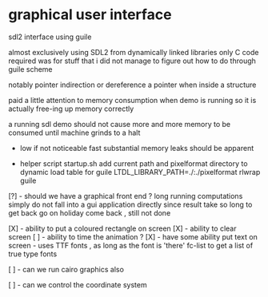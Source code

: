 # graphical user interface

sdl2 interface using guile

almost exclusively using SDL2 from dynamically linked libraries
only C code required was for stuff that i did not manage to figure out how to do through guile scheme

notably pointer indirection or dereference a pointer when inside a structure

paid a little attention to memory consumption when demo is running so it is actually free-ing up memory correctly

a running sdl demo should not cause more and more memory to be consumed until machine grinds to a halt
- low if not noticeable fast substantial memory leaks should be apparent

- helper script startup.sh
add current path and pixelformat directory to dynamic load table for guile LTDL_LIBRARY_PATH=./:./pixelformat rlwrap guile

[?] - should we have a graphical front end ?
      long running computations simply do not fall into a gui application directly since result take so long to get back
      go on holiday come back , still not done

[X] - ability to put a coloured rectangle on screen 
[X] - ability to clear screen
[ ] - ability to time the animation ?
[X] - have some ability put text on screen
    - uses TTF fonts , as long as the font is 'there'
    fc-list to get a list of true type fonts

[ ] - can we run cairo graphics also

[ ] - can we control the coordinate system


